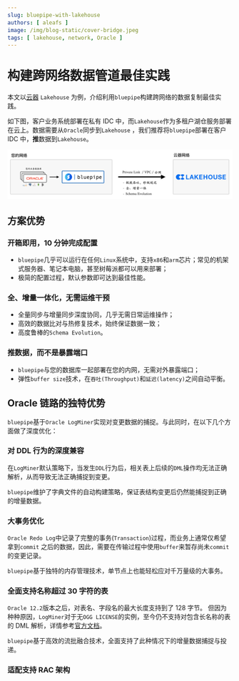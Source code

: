 ```yaml
---
slug: bluepipe-with-lakehouse
authors: [ aleafs ]
image: /img/blog-static/cover-bridge.jpeg
tags: [ lakehouse, network, Oracle ]
---
```


# 构建跨网络数据管道最佳实践



本文以[云器](https://yunqi.tech/) `Lakehouse` 为例，介绍利用`bluepipe`构建跨网络的数据复制最佳实践。
<!-- truncate -->

如下图，客户业务系统部署在私有 IDC 中，而`Lakehouse`作为多租户湖仓服务部署在云上。数据需要从`Oracle`同步到`Lakehouse`
，我们推荐将`bluepipe`部署在客户 IDC 中，**推**数据到`Lakehouse`。

![Oracle to Lakehouse](/img/blog-static/cross-network-pipe.png)

## 方案优势

### 开箱即用，10 分钟完成配置

* `bluepipe`几乎可以运行在任何`Linux`系统中，支持`x86`和`arm`芯片；常见的机架式服务器、笔记本电脑，甚至树莓派都可以用来部署；
* 极简的配置过程，默认参数即可达到最佳性能。

### 全、增量一体化，无需运维干预

* 全量同步与增量同步深度协同，几乎无需日常运维操作；
* 高效的数据比对与热修复技术，始终保证数据一致；
* 高度鲁棒的`Schema Evolution`。

### 推数据，而不是暴露端口

* `bluepipe`与您的数据库一起部署在您的内网，无需对外暴露端口；
* 弹性`buffer size`技术，在`吞吐(Throughput)`和`延迟(latency)`之间自动平衡。

## Oracle 链路的独特优势

`bluepipe`基于`Oracle LogMiner`实现对变更数据的捕捉。与此同时，在以下几个方面做了深度优化：

### 对 DDL 行为的深度兼容

在`LogMiner`默认策略下，当发生`DDL`行为后，相关表上后续的`DML`操作均无法正确解析，从而导致无法正确捕捉到变更。

`bluepipe`维护了字典文件的自动构建策略，保证表结构变更后仍然能捕捉到正确的增量数据。

### 大事务优化

`Oracle Redo Log`中记录了完整的事务(`Transaction`)过程，而业务上通常仅希望拿到`commit`
之后的数据，因此，需要在传输过程中使用`buffer`来暂存尚未`commit`的变更记录。

`bluepipe`基于独特的内存管理技术，单节点上也能轻松应对千万量级的大事务。

### 全面支持名称超过 30 字符的表

`Oracle 12.2`版本之后，对表名、字段名的最大长度支持到了 128 字节。
但因为种种原因，`LogMiner`对于无`OGG LICENSE`的实例，至今仍不支持对包含长名称的表的 DML
解析，详情参考[官方文档](https://docs.oracle.com/en/database/oracle/oracle-database/19/sutil/oracle-logminer-utility.html)。

`bluepipe`基于高效的流批融合技术，全面支持了此种情况下的增量数据捕捉与投递。

### 适配支持 RAC 架构
